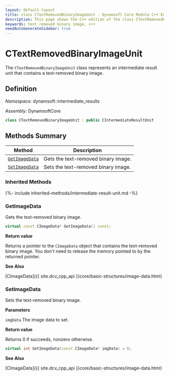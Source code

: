 ```yaml
---
layout: default-layout
title: class CTextRemovedBinaryImageUnit - Dynamsoft Core Module C++ Edition API Reference
description: This page shows the C++ edition of the class CTextRemovedBinaryImageUnit in Dynamsoft Core Module.
keywords: text removed binary image, c++
needAutoGenerateSidebar: true
---
```


# CTextRemovedBinaryImageUnit

The `CTextRemovedBinaryImageUnit` class represents an intermediate result unit that contains a text-removed binary image.

## Definition

*Namespace:* dynamsoft::intermediate_results

*Assembly:* DynamsoftCore

```cpp
class CTextRemovedBinaryImageUnit : public CIntermediateResultUnit 
```

## Methods Summary

| Method               | Description |
|----------------------|-------------|
| [`GetImageData`](#getimagedata) | Gets the text-removed binary image. |
| [`SetImageData`](#setimagedata) | Sets the text-removed binary image. |

### Inherited Methods

{%- include inherited-methods/intermediate-result-unit.md -%}

### GetImageData

Gets the text-removed binary image.

```cpp
virtual const CImageData* GetImageData() const;
```

**Return value**

Returns a pointer to the `CImageData` object that contains the text-removed binary image. You don't need to release the memory pointed to by the returned pointer.

**See Also**

[CImageData]({{ site.dcv_cpp_api }}core/basic-structures/image-data.html)

### SetImageData

Sets the text-removed binary image.

**Parameters**

`imgData` The image data to set.

**Return value**

Returns 0 if succeeds, nonzero otherwise.

```cpp
virtual int SetImageData(const CImageData* imgData) = 0;
```

**See Also**

[CImageData]({{ site.dcv_cpp_api }}core/basic-structures/image-data.html)
